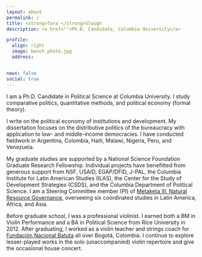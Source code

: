 ```yaml
---
layout: about
permalink: /
title: <strong>Tara </strong>Slough
description: <a href="">Ph.D. Candidate, Columbia University</a>

profile:
  align: right
  image: bench_photo.jpg
  address:


news: false
social: true
---
```


I am a Ph.D. Candidate in Political Science at Columbia University. I study comparative politics, quantitative methods, and political economy (formal theory).

I write on the political economy of institutions and development. My dissertation focuses on the distributive politics of the bureaucracy with application to low- and middle-income democracies. I have conducted fieldwork in Argentina, Colombia, Haiti, Malawi, Nigeria, Peru, and Venezuela.

My graduate studies are supported by a National Science Foundation Graduate Research Fellowship. Individual projects have benefitted from generous support from NSF, USAID, EGAP/DFID, J-PAL, the Columbia Institute for Latin American Studies (ILAS), the Center for the Study of Development Strategies (CSDS), and the Columbia Department of Political Science. I am a Steering Committee member (PI) of <a href="http://egap.org/metaketa/metaketa-iii-natural-resource-governance"  target="_blank">Metaketa III: Natural Resource Governance</a>, overseeing six coordinated studies in Latin America, Africa, and Asia.

Before graduate school, I was a professional violinist. I earned both a BM in Violin Performance and a BA in Political Science from Rice University in 2012. After graduating, I worked as a violin teacher and strings coach for [Fundación Nacional Batuta](https://www.fundacionbatuta.org/) all over Bogotá, Colombia. I continue to explore lesser-played works in the solo (unaccompanied) violin repertoire and give the occasional house concert.
